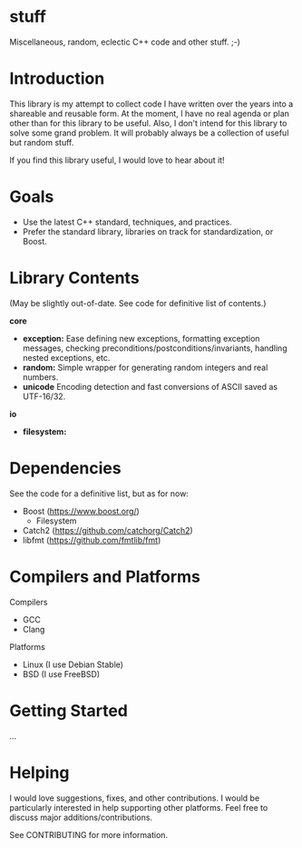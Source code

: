 # stuff

Miscellaneous, random, eclectic C++ code and other stuff. ;-)

# Introduction

This library is my attempt to collect code I have written over the years into
a shareable and reusable form. At the moment, I have no real agenda or plan
other than for this library to be useful. Also, I don't intend for this library
to solve some grand problem. It will probably always be a collection of useful
but random stuff.

If you find this library useful, I would love to hear about it!

# Goals

* Use the latest C++ standard, techniques, and practices.
* Prefer the standard library, libraries on track for standardization, or Boost.

# Library Contents
(May be slightly out-of-date. See code for definitive list of contents.)

**core**
  * **exception:** Ease defining new exceptions, formatting exception messages,
  checking preconditions/postconditions/invariants, handling nested exceptions,
  etc.
  * **random:** Simple wrapper for generating random integers and real numbers.
  * **unicode** Encoding detection and fast conversions of ASCII saved as
  UTF-16/32.

**io**
  * **filesystem:**

# Dependencies

See the code for a definitive list, but as for now:
* Boost (https://www.boost.org/)
  * Filesystem
* Catch2 (https://github.com/catchorg/Catch2)
* libfmt (https://github.com/fmtlib/fmt)

# Compilers and Platforms

Compilers
* GCC
* Clang

Platforms
* Linux (I use Debian Stable)
* BSD (I use FreeBSD)

# Getting Started

...

# Helping

I would love suggestions, fixes, and other contributions. I would be
particularly interested in help supporting other platforms.
Feel free to discuss major additions/contributions.

See CONTRIBUTING for more information.
